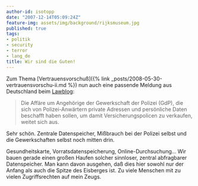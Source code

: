 ```yaml
---
author-id: isotopp
date: "2007-12-14T05:09:24Z"
feature-img: assets/img/background/rijksmuseum.jpg
published: true
tags:
- politik
- security
- terror
- lang_de
title: Wir sind die Guten!
---
```

Zum Thema 
[Vertrauensvorschuß]({% link _posts/2008-05-30-vertrauensvorschu-ii.md %})
nun auch eine passende Meldung aus Deutschland beim 
[Lawblog](http://www.lawblog.de/index.php/archives/2007/12/13/privatadressen-aus-dem-polizeicomputer/): 

> Die Affäre um Angehörige der Gewerkschaft der Polizei (GdP), die sich von
> Polizei-Anwärtern private Adressen und persönliche Daten beschafft haben
> sollen, um damit Versicherungspolicen zu verkaufen, weitet sich aus.

Sehr schön. Zentrale Datenspeicher, Mißbrauch bei der Polizei selbst und die
Gewerkschaften selbst noch mitten drin.

Gesundheitskarte, Vorratsdatenspeicherung, Online-Durchsuchung... Wir bauen
gerade einen großen Haufen solcher sinnloser, zentral abfragbarer
Datenspeicher. Man kann davon ausgehen, daß dies hier sowohl nur der Anfang
als auch die Spitze des Eisberges ist. Zu viele Menschen mit zu vielen
Zugriffsrechten auf mein Zeugs.
